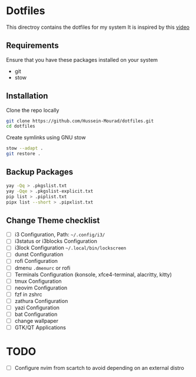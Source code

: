 # Dotfiles

This directroy contains the dotfiles for my system
It is inspired by this [video](https://www.youtube.com/watch?v=y6XCebnB9gs)

## Requirements

Ensure that you have these packages installed on your system

- git
- stow

## Installation

Clone the repo locally

```bash
git clone https://github.com/Hussein-Mourad/dotfiles.git
cd dotfiles
```

Create symlinks using GNU stow

```bash
stow --adapt .
git restore .
```

## Backup Packages

```bash
yay -Qq > .pkgslist.txt
yay -Qqe > .pkgslist-explicit.txt
pip list > .piplist.txt
pipx list --short > .pipxlist.txt
```

## Change Theme checklist

- [ ] i3 Configuration, Path: `~/.config/i3/`
- [ ] i3status or i3blocks Configuration
- [ ] i3lock Configuration `~/.local/bin/lockscreen`
- [ ] dunst Configuration
- [ ] rofi Configuration
- [ ] dmenu `.dmenurc` or rofi
- [ ] Terminals Configuration (konsole, xfce4-terminal, alacritty, kitty)
- [ ] tmux Configuration
- [ ] neovim Configuration
- [ ] fzf in zshrc
- [ ] zathura Configuration
- [ ] yazi Configuration
- [ ] bat Configuration
- [ ] change wallpaper
- [ ] GTK/QT Applications

# TODO

- [ ] Configure nvim from scartch to avoid depending on an external distro
